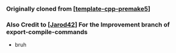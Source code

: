 ### Originally cloned from [[template-cpp-premake5](https://github.com/Kumodatsu/template-cpp-premake5/blob/master/premake5.lua)]
### Also Credit to [[Jarod42]](https://github.com/Jarod42/premake-export-compile-commands/tree/Improvements) For the Improvement branch of export-compile-commands
* bruh